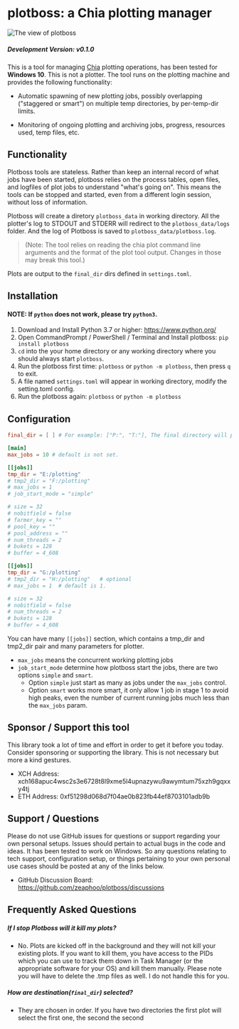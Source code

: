 # plotboss: a Chia plotting manager

![The view of plotboss](https://github.com/zeaphoo/plotboss/blob/main/docs/images/plotboss-0.1.png?raw=true "View")

##### Development Version: v0.1.0

This is a tool for managing [Chia](https://github.com/Chia-Network/chia-blockchain)
plotting operations, has been tested for **Windows 10**.  This is not a plotter.
The tool runs on the plotting machine and provides the following functionality:

- Automatic spawning of new plotting jobs, possibly overlapping ("staggered or smart")
  on multiple temp directories,  by per-temp-dir limits.

- Monitoring of ongoing plotting and archiving jobs, progress, resources used,
  temp files, etc.


## Functionality

Plotboss tools are stateless. Rather than keep an internal record of what jobs have been started, plotboss relies on the process tables, open files, and logfiles of plot jobs to understand "what's going on".  This means the tools can be stopped and started, even from a different login session, without loss of information.

Plotboss will create a diretory `plotboss_data` in working directory. All the plotter's log to STDOUT and STDERR will redirect to the `plotboss_data/logs` folder. And the log of Plotboss is saved to `plotboss_data/plotboss.log`.

> (Note: The tool relies on reading the chia plot command line arguments and the format of the plot tool output.  Changes in those may break this tool.)

Plots are output to the `final_dir` dirs defined in `settings.toml`.

## Installation

#### NOTE: If `python` does not work, please try `python3`.

1. Download and Install Python 3.7 or higher: https://www.python.org/
2. Open CommandPrompt / PowerShell / Terminal and Install plotboss: `pip install plotboss`
3. `cd` into the your home directory or any working directory where you should always start `plotboss`.
4. Run the plotboss first time: `plotboss` or `python -m plotboss`, then press `q` to exit.
5. A file named `settings.toml` will appear in working directory, modify the setting.toml config.
5. Run the plotboss again: `plotboss` or `python -m plotboss`


## Configuration

``` toml
final_dir = [ ] # For example: ["P:", "T:"], The final directory will plot will saved.

[main]
max_jobs = 10 # default is not set.

[[jobs]]
tmp_dir = "E:/plotting"
# tmp2_dir = "F:/plotting"
# max_jobs = 1
# job_start_mode = "simple"

# size = 32
# nobitfield = false
# farmer_key = ""
# pool_key = ""
# pool_address = ""
# num_threads = 2
# bukets = 128
# buffer = 4_608

[[jobs]]
tmp_dir = "G:/plotting"
# tmp2_dir = "H:/plotting"   # optional
# max_jobs = 1  # default is 1.

# size = 32
# nobitfield = false
# num_threads = 2
# bukets = 128
# buffer = 4_608
```

You can have many `[[jobs]]` section, which contains a tmp_dir and tmp2_dir pair and many parameters for plotter.

* `max_jobs` means the concurrent working plotting jobs
* `job_start_mode` determine how plotboss start the jobs, there are two options `simple` and `smart`.
  * Option `simple` just start as many as jobs under the `max_jobs` control.
  * Option `smart` works more smart, it only allow 1 job in stage 1 to avoid high peaks, even the number of current running jobs much less than the `max_jobs` param.


## Sponsor / Support this tool

This library took a lot of time and effort in order to get it before you today. Consider sponsoring or supporting the library. This is not necessary but more a kind gestures.

* XCH Address: xch168apuc4wsc2s3e6728t8l9xme5l4upnazywu9awymtum75xzh9gqxxy4tj
* ETH Address: 0xf51298d068d7f04ae0b823fb44ef8703101adb9b


## Support / Questions

Please do not use GitHub issues for questions or support regarding your own personal setups. Issues should pertain to actual bugs in the code and ideas. It has been tested to work on Windows. So any questions relating to tech support, configuration setup, or things pertaining to your own personal use cases should be posted at any of the links below.

* GitHub Discussion Board: https://github.com/zeaphoo/plotboss/discussions


## Frequently Asked Questions

##### If I stop Plotboss will it kill my plots?
* No. Plots are kicked off in the background and they will not kill your existing plots. If you want to kill them, you have access to the PIDs which you can use to track them down in Task Manager (or the appropriate software for your OS) and kill them manually. Please note you will have to delete the .tmp files as well. I do not handle this for you.

##### How are destination(`final_dir`) selected?
* They are chosen in order. If you have two directories the first plot will select the first one, the second the second
